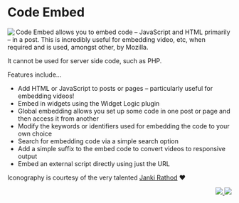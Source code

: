 # Code Embed

<img src="https://ps.w.org/simple-embed-code/assets/icon-128x128.png" align="left">Code Embed allows you to embed code – JavaScript and HTML primarily – in a post. This is incredibly useful for embedding video, etc, when required and is used, amongst other, by Mozilla.

It cannot be used for server side code, such as PHP.

Features include...
* Add HTML or JavaScript to posts or pages – particularly useful for embedding videos!
* Embed in widgets using the Widget Logic plugin
* Global embedding allows you set up some code in one post or page and then access it from another
* Modify the keywords or identifiers used for embedding the code to your own choice
* Search for embedding code via a simple search option
* Add a simple suffix to the embed code to convert videos to responsive output
* Embed an external script directly using just the URL

Iconography is courtesy of the very talented [Janki Rathod](https://www.fiverr.com/jankirathore) ♥️

<p align="right"><a href="https://wordpress.org/plugins/simple-embed-code/"><img src="https://img.shields.io/wordpress/plugin/dt/simple-embed-code?label=wp.org%20downloads&style=for-the-badge">&nbsp;<img src="https://img.shields.io/wordpress/plugin/stars/simple-embed-code?color=orange&style=for-the-badge"></a></p>
